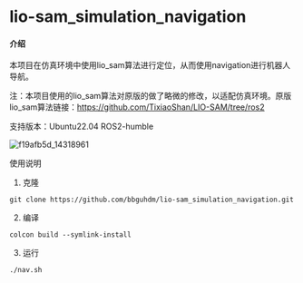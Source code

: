 # lio-sam_simulation_navigation

#### 介绍
本项目在仿真环境中使用lio_sam算法进行定位，从而使用navigation进行机器人导航。

注：本项目使用的lio_sam算法对原版的做了略微的修改，以适配仿真环境。原版lio_sam算法链接：https://github.com/TixiaoShan/LIO-SAM/tree/ros2

支持版本：Ubuntu22.04 ROS2-humble

![f19afb5d_14318961](https://github.com/user-attachments/assets/b55d09f4-266b-4718-a607-1bb0cfc348a2)


使用说明

1. 克隆

```
git clone https://github.com/bbguhdm/lio-sam_simulation_navigation.git
```

2. 编译

```
colcon build --symlink-install
``` 

3. 运行

```
./nav.sh
```
